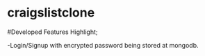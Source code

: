 ﻿# craigslistclone
 
 #Developed Features Highlight;
 
 -Login/Signup with encrypted password being stored at mongodb.
 


